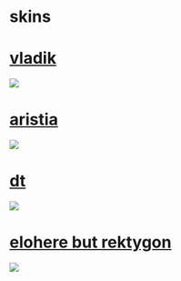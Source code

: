 # skins
# [vladik](https://drive.google.com/drive/folders/161V-kRBD1wKQmeisKqBhinNmP-pk1_iN?usp=sharing)
<img src="https://cdn.discordapp.com/attachments/1147506286242566305/1147506329536184340/screenshot915.png"/>

# [aristia](https://drive.google.com/drive/folders/1wQcgkRDsDxUI6qvKOdpAUho5Uy_MZyyv?usp=sharing)
<img src="https://cdn.discordapp.com/attachments/1147506286242566305/1147509711768408174/screenshot916.png"/>

# [dt](https://drive.google.com/drive/folders/10Zexq9fnSLRJBe6EjXwDdNg-TzixEKAT?usp=sharing)
<img src="https://cdn.discordapp.com/attachments/1147506286242566305/1147514288785862728/screenshot917.png"/>

# [elohere but rektygon](https://drive.google.com/drive/folders/1eCyKFd-Sce-LT37b9GZ5YoBkMcEN_s8W?usp=sharing)
<img src="https://cdn.discordapp.com/attachments/1147965511196491897/1147965565017792542/screenshot920.png"/>

